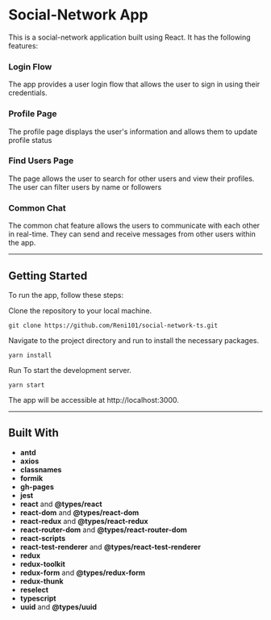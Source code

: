 # Social-Network App

This is a social-network application built using React.
It has the following features:

### Login Flow

The app provides a user login flow that allows
the user to sign in using their credentials.

### Profile Page

The profile page displays the user's information
and allows them to update profile status

### Find Users Page

The page allows the user to search for other users and view their profiles.
The user can filter users by name or followers

### Common Chat

The common chat feature allows the users to communicate with each other in real-time.
They can send and receive messages from other users within the app.
___

## Getting Started

To run the app, follow these steps:

Clone the repository to your local machine.

```
git clone https://github.com/Reni101/social-network-ts.git
```

Navigate to the project directory and run to install the necessary packages.

```
yarn install
```


Run To start the development server.
```
yarn start
``` 

The app will be accessible at http://localhost:3000.

___

## Built With

- **antd**
- **axios**
- **classnames**
- **formik**
- **gh-pages**
- **jest**
- **react** and **@types/react**
- **react-dom** and **@types/react-dom**
- **react-redux** and **@types/react-redux**
- **react-router-dom** and **@types/react-router-dom**
- **react-scripts**
- **react-test-renderer** and **@types/react-test-renderer**
- **redux**
- **redux-toolkit**
- **redux-form** and **@types/redux-form**
- **redux-thunk**
- **reselect**
- **typescript**
- **uuid** and **@types/uuid**

